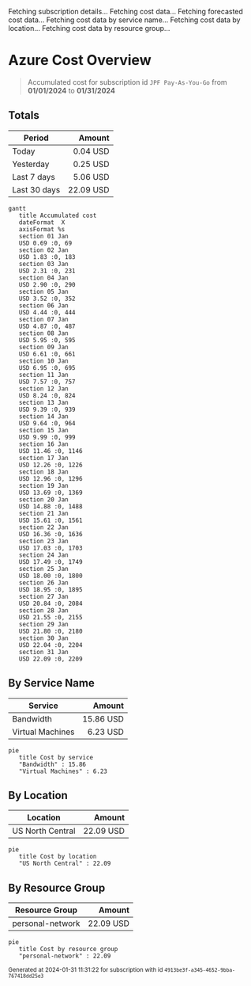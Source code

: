 Fetching subscription details...
Fetching cost data...
Fetching forecasted cost data...
Fetching cost data by service name...
Fetching cost data by location...
Fetching cost data by resource group...
# Azure Cost Overview

> Accumulated cost for subscription id `JPF Pay-As-You-Go` from **01/01/2024** to **01/31/2024**

## Totals

|Period|Amount|
|---|---:|
|Today|0.04 USD|
|Yesterday|0.25 USD|
|Last 7 days|5.06 USD|
|Last 30 days|22.09 USD|

```mermaid
gantt
   title Accumulated cost
   dateFormat  X
   axisFormat %s
   section 01 Jan
   USD 0.69 :0, 69
   section 02 Jan
   USD 1.83 :0, 183
   section 03 Jan
   USD 2.31 :0, 231
   section 04 Jan
   USD 2.90 :0, 290
   section 05 Jan
   USD 3.52 :0, 352
   section 06 Jan
   USD 4.44 :0, 444
   section 07 Jan
   USD 4.87 :0, 487
   section 08 Jan
   USD 5.95 :0, 595
   section 09 Jan
   USD 6.61 :0, 661
   section 10 Jan
   USD 6.95 :0, 695
   section 11 Jan
   USD 7.57 :0, 757
   section 12 Jan
   USD 8.24 :0, 824
   section 13 Jan
   USD 9.39 :0, 939
   section 14 Jan
   USD 9.64 :0, 964
   section 15 Jan
   USD 9.99 :0, 999
   section 16 Jan
   USD 11.46 :0, 1146
   section 17 Jan
   USD 12.26 :0, 1226
   section 18 Jan
   USD 12.96 :0, 1296
   section 19 Jan
   USD 13.69 :0, 1369
   section 20 Jan
   USD 14.88 :0, 1488
   section 21 Jan
   USD 15.61 :0, 1561
   section 22 Jan
   USD 16.36 :0, 1636
   section 23 Jan
   USD 17.03 :0, 1703
   section 24 Jan
   USD 17.49 :0, 1749
   section 25 Jan
   USD 18.00 :0, 1800
   section 26 Jan
   USD 18.95 :0, 1895
   section 27 Jan
   USD 20.84 :0, 2084
   section 28 Jan
   USD 21.55 :0, 2155
   section 29 Jan
   USD 21.80 :0, 2180
   section 30 Jan
   USD 22.04 :0, 2204
   section 31 Jan
   USD 22.09 :0, 2209
```

## By Service Name

|Service|Amount|
|---|---:|
|Bandwidth|15.86 USD|
|Virtual Machines|6.23 USD|

```mermaid
pie
   title Cost by service
   "Bandwidth" : 15.86
   "Virtual Machines" : 6.23
```

## By Location

|Location|Amount|
|---|---:|
|US North Central|22.09 USD|

```mermaid
pie
   title Cost by location
   "US North Central" : 22.09
```

## By Resource Group

|Resource Group|Amount|
|---|---:|
|personal-network|22.09 USD|

```mermaid
pie
   title Cost by resource group
   "personal-network" : 22.09
```

<sup>Generated at 2024-01-31 11:31:22 for subscription with id `4913be3f-a345-4652-9bba-767418dd25e3`</sup>
